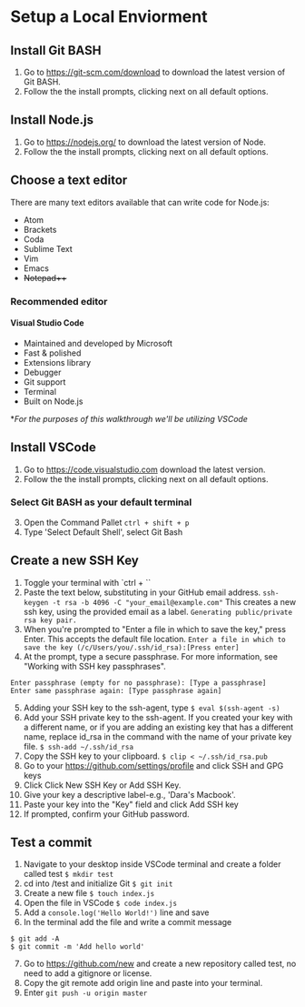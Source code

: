 # Setup a Local Enviorment

## Install Git BASH
  1. Go to <https://git-scm.com/download> to download the latest version of Git BASH.
  2. Follow the the install prompts, clicking next on all default options.

## Install Node.js
  1. Go to <https://nodejs.org/> to download the latest version of Node.
  2. Follow the the install prompts, clicking next on all default options.

## Choose a text editor
There are many text editors available that can write code for Node.js:
* Atom
* Brackets
* Coda 
* Sublime Text
* Vim
* Emacs
* ~~Notepad++~~ 

### Recommended editor
#### Visual Studio Code
* Maintained and developed by Microsoft
* Fast & polished
* Extensions library
* Debugger
* Git support
* Terminal
* Built on Node.js

**For the purposes of this walkthrough we'll be utilizing VSCode*

## Install VSCode 
 1. Go to <https://code.visualstudio.com> download the latest version.
 2. Follow the the install prompts, clicking next on all default options.
 ### Select Git BASH as your default terminal 
 3. Open the Command Pallet
 ``` ctrl + shift + p ```
 4. Type 'Select Default Shell', select Git Bash

## Create a new SSH Key
1. Toggle your terminal with `ctrl + \`` 
2. Paste the text below, substituting in your GitHub email address.
``` ssh-keygen -t rsa -b 4096 -C "your_email@example.com" ```
This creates a new ssh key, using the provided email as a label.
``` Generating public/private rsa key pair. ```
3. When you're prompted to "Enter a file in which to save the key," press Enter. This accepts the default file location.
``` Enter a file in which to save the key (/c/Users/you/.ssh/id_rsa):[Press enter] ```
4. At the prompt, type a secure passphrase. For more information, see "Working with SSH key passphrases".
```
Enter passphrase (empty for no passphrase): [Type a passphrase]
Enter same passphrase again: [Type passphrase again]
```
5. Adding your SSH key to the ssh-agent, type 
```$ eval $(ssh-agent -s)```
6. Add your SSH private key to the ssh-agent. If you created your key with a different name, or if you are adding an existing key that has a different name, replace id_rsa in the command with the name of your private key file.
```$ ssh-add ~/.ssh/id_rsa```
7. Copy the SSH key to your clipboard.
```$ clip < ~/.ssh/id_rsa.pub```
8. Go to your <https://github.com/settings/profile> and click SSH and GPG keys
9. Click Click New SSH Key or Add SSH Key.
10. Give your key a descriptive label-e.g., 'Dara's Macbook'.
11. Paste your key into the "Key" field and click Add SSH key
12. If prompted, confirm your GitHub password.

## Test a commit
1. Navigate to your desktop inside VSCode terminal and create a folder called test `$ mkdir test`
2. cd into /test and initialize Git `$ git init`
3. Create a new file `$ touch index.js`
4. Open the file in VSCode `$ code index.js`
5. Add a `console.log('Hello World!')` line and save
6. In the terminal add the file and write a commit message
```
$ git add -A
$ git commit -m 'Add hello world'
```
7. Go to <https://github.com/new> and create a new repository called test, no need to add a gitignore or license. 
8. Copy the git remote add origin line and paste into your terminal.
9. Enter `git push -u origin master`
